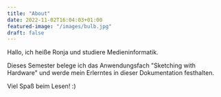 ```yaml
---
title: "About"
date: 2022-11-02T16:04:03+01:00
featured-image: "/images/bulb.jpg"
draft: false
---
```


Hallo, ich heiße Ronja und studiere Medieninformatik.

Dieses Semester belege ich das Anwendungsfach "Sketching with Hardware" und werde mein Erlerntes in dieser Dokumentation festhalten.

Viel Spaß beim Lesen! :)

